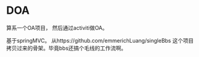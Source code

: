 <h1>DOA</h1>

<p>算系一个OA项目， 然后通过activiti做OA。</p>

<p>
基于springMVC。
从https://github.com/emmerichLuang/singleBbs 这个项目拷贝过来的骨架。毕竟bbs还搞个毛线的工作流啊。
</p>
